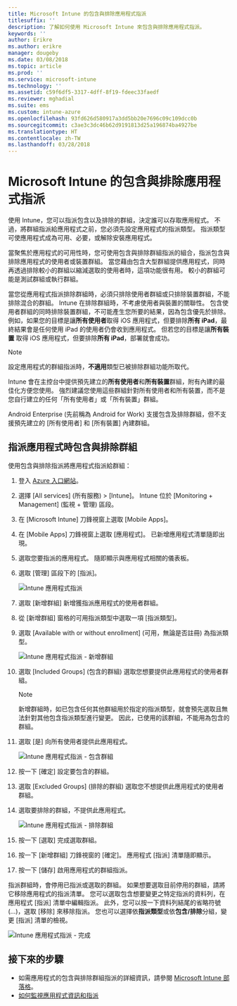 ```yaml
---
title: Microsoft Intune 的包含與排除應用程式指派
titlesuffix: ''
description: 了解如何使用 Microsoft Intune 來包含與排除應用程式指派。
keywords: ''
author: Erikre
ms.author: erikre
manager: dougeby
ms.date: 03/08/2018
ms.topic: article
ms.prod: ''
ms.service: microsoft-intune
ms.technology: ''
ms.assetid: c59f6df5-3317-4dff-8f19-fdeec33faedf
ms.reviewer: mghadial
ms.suite: ems
ms.custom: intune-azure
ms.openlocfilehash: 93fd626d580917a3dd5bb20e7696c09c109dcc0b
ms.sourcegitcommit: c3ae3c3dc46b62d9191813d25a196874ba4927be
ms.translationtype: HT
ms.contentlocale: zh-TW
ms.lasthandoff: 03/28/2018
---
```

# <a name="include-and-exclude-app-assignments-in-microsoft-intune"></a>Microsoft Intune 的包含與排除應用程式指派

使用 Intune，您可以指派包含以及排除的群組，決定誰可以存取應用程式。 不過，將群組指派給應用程式之前，您必須先設定應用程式的指派類型。 指派類型可使應用程式成為可用、必要，或解除安裝應用程式。 

當聚焦於應用程式的可用性時，您可使用包含與排除群組指派的組合，指派包含與排除應用程式的使用者或裝置群組。 當您藉由包含大型群組提供應用程式，同時再透過排除較小的群組以縮減選取的使用者時，這項功能很有用。 較小的群組可能是測試群組或執行群組。 

當您從應用程式指派排除群組時，必須只排除使用者群組或只排除裝置群組，不能排除混合的群組。 Intune 在排除群組時，不考慮使用者與裝置的關聯性。 包含使用者群組的同時排除裝置群組，不可能產生您所要的結果，因為包含優先於排除。 例如，如果您的目標是讓**所有使用者**取得 iOS 應用程式，但要排除**所有 iPad**，最終結果會是任何使用 iPad 的使用者仍會收到應用程式。 但若您的目標是讓**所有裝置** 取得 iOS 應用程式，但要排除**所有 iPad**，部署就會成功。  

>[!NOTE]
>設定應用程式的群組指派時，**不適用**類型已被排除群組功能所取代。 
>
>Intune 會在主控台中提供預先建立的**所有使用者**和**所有裝置**群組，附有內建的最佳化方便您使用。 強烈建議您使用這些群組針對所有使用者和所有裝置，而不是您自行建立的任何「所有使用者」或「所有裝置」群組。  
>
>Android Enterprise (先前稱為 Android for Work) 支援包含及排除群組，但不支援預先建立的 [所有使用者] 和 [所有裝置] 內建群組。

## <a name="including-and-excluding-groups-when-assigning-apps"></a>指派應用程式時包含與排除群組 
使用包含與排除指派將應用程式指派給群組：
1. 登入 [Azure 入口網站](https://portal.azure.com)。
2. 選擇 [All services] (所有服務) > [Intune]。 Intune 位於 [Monitoring + Management] (監視 + 管理) 區段。
3. 在 [Microsoft Intune] 刀鋒視窗上選取 [Mobile Apps]。
4. 在 [Mobile Apps] 刀鋒視窗上選取 [應用程式]。 已新增應用程式清單隨即出現。
5. 選取您要指派的應用程式。 隨即顯示與應用程式相關的儀表板。 
6. 選取 [管理] 區段下的 [指派]。 

    ![Intune 應用程式指派](./media/apps-inc-exl-01.png)
7. 選取 [新增群組] 新增獲指派應用程式的使用者群組。 
8. 從 [新增群組] 窗格的可用指派類型中選取一項 [指派類型]。
9. 選取 [Available with or without enrollment] (可用，無論是否註冊) 為指派類型。

    ![Intune 應用程式指派 - 新增群組](./media/apps-inc-exl-02.png)
10. 選取 [Included Groups] (包含的群組) 選取您想要提供此應用程式的使用者群組。

    >[!NOTE]
    >新增群組時，如已包含任何其他群組用於指定的指派類型，就會預先選取且無法針對其他包含指派類型進行變更。 因此，已使用的該群組，不能用為包含的群組。

11. 選取 [是] 向所有使用者提供此應用程式。

    ![Intune 應用程式指派 - 包含群組](./media/apps-inc-exl-03.png)
12. 按一下 [確定] 設定要包含的群組。
13. 選取 [Excluded Groups] (排除的群組) 選取您不想提供此應用程式的使用者群組。 
14. 選取要排除的群組，不提供此應用程式。

    ![Intune 應用程式指派 - 排除群組](./media/apps-inc-exl-04.png)
15. 按一下 [選取] 完成選取群組。
16. 按一下 [新增群組] 刀鋒視窗的 [確定]。 應用程式 [指派] 清單隨即顯示。
17. 按一下 [儲存] 啟用應用程式的群組指派。

指派群組時，會停用已指派或選取的群組。 如果想要選取目前停用的群組，請將它移除應用程式的指派清單。 您可以選取包含想要變更之特定指派的資料列，在應用程式 [指派] 清單中編輯指派。 此外，您可以按一下資料列結尾的省略符號 (…)，選取 [移除] 來移除指派。 您也可以選擇依**指派類型**或依**包含/排除**分組，變更 [指派] 清單的檢視。

![Intune 應用程式指派 - 完成](./media/apps-inc-exl-05.png)

## <a name="next-steps"></a>接下來的步驟

- 如需應用程式的包含與排除群組指派的詳細資訊，請參閱 [Microsoft Intune 部落格](https://aka.ms/new_app_assignment_process)。
- [如何監視應用程式資訊和指派](apps-monitor.md)
